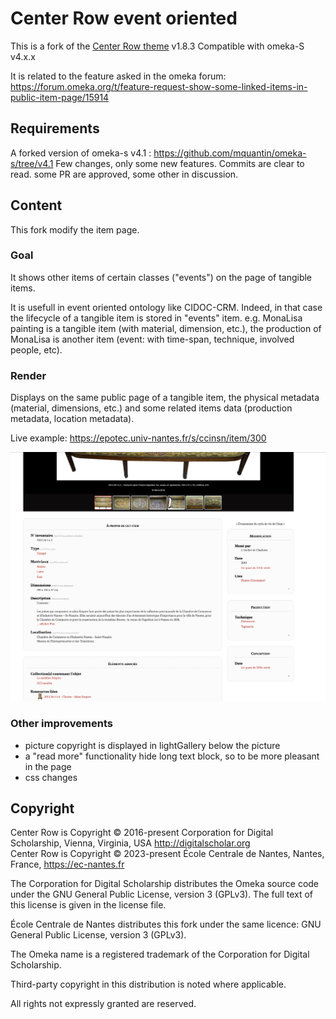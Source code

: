# Center Row event oriented

This is a fork of the [Center Row theme](https://github.com/omeka-s-themes/centerrow) v1.8.3
Compatible with omeka-S v4.x.x

It is related to the feature asked in the omeka forum: https://forum.omeka.org/t/feature-request-show-some-linked-items-in-public-item-page/15914

## Requirements
A forked version of omeka-s v4.1 : https://github.com/mquantin/omeka-s/tree/v4.1
Few changes, only some new features. Commits are clear to read. some PR are approved, some other in discussion. 

## Content
This fork modify the item page.

### Goal
It shows other items of certain classes ("events") on the page of tangible items.

It is usefull in event oriented ontology like CIDOC-CRM. 
Indeed, in that case the lifecycle of a tangible item is stored in "events" item.
e.g. MonaLisa painting is a tangible item (with material, dimension, etc.), the production of MonaLisa is another item (event: with time-span, technique, involved people, etc).

### Render
Displays on the same public page of a tangible item, the physical metadata (material, dimensions, etc.) 
and some related items data (production metadata, location metadata).

Live example: https://epotec.univ-nantes.fr/s/ccinsn/item/300

![screenshot render](screenshot.png)

### Other improvements
- picture copyright is displayed in lightGallery below the picture
- a "read more" functionality hide long text block, so to be more pleasant in the page
- css changes




## Copyright
Center Row is Copyright © 2016-present Corporation for Digital Scholarship, Vienna, Virginia, USA http://digitalscholar.org  
Center Row is Copyright © 2023-present École Centrale de Nantes, Nantes, France, https://ec-nantes.fr

The Corporation for Digital Scholarship distributes the Omeka source code
under the GNU General Public License, version 3 (GPLv3). The full text
of this license is given in the license file.

École Centrale de Nantes distributes this fork under the same licence: GNU General Public License, version 3 (GPLv3). 

The Omeka name is a registered trademark of the Corporation for Digital Scholarship.

Third-party copyright in this distribution is noted where applicable.

All rights not expressly granted are reserved.
